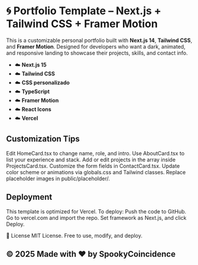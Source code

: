 # 🌀 Portfolio Template – Next.js + Tailwind CSS + Framer Motion

This is a customizable personal portfolio built with **Next.js 14**, **Tailwind CSS**, and **Framer Motion**. Designed for developers who want a dark, animated, and responsive landing to showcase their projects, skills, and contact info.

- ☁️ **Next.js 15** 
- ☁️ **Tailwind CSS** 
- ☁️ **CSS personalizado** 
- ☁️ **TypeScript** 
- ☁️ **Framer Motion** 
- ☁️ **React Icons** 
- ☁️ **Vercel** 

## Customization Tips
Edit HomeCard.tsx to change name, role, and intro.
Use AboutCard.tsx to list your experience and stack.
Add or edit projects in the array inside ProjectsCard.tsx.
Customize the form fields in ContactCard.tsx.
Update color scheme or animations via globals.css and Tailwind classes.
Replace placeholder images in public/placeholder/.

## Deployment
This template is optimized for Vercel. To deploy:
Push the code to GitHub.
Go to vercel.com and import the repo.
Set framework as Next.js, and click Deploy.

📄 License
MIT License. Free to use, modify, and deploy.

## © 2025 Made with ❤️ by SpookyCoincidence


